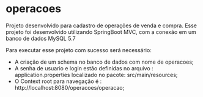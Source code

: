 # operacoes
Projeto desenvolvido para cadastro de operações de venda e compra.
Esse projeto foi desenvolvido utilizando SpringBoot MVC, com a conexão em um banco de dados MySQL 5.7

Para executar esse projeto com sucesso será necessário:
- A criação de um schema no banco de dados com nome de operacoes;
- A senha de usuario e login estão definidas no arquivo : application.properties localizado no pacote: src/main/resources;
- O Context root para navegação é : http://localhost:8080/operacoes/operacao;

